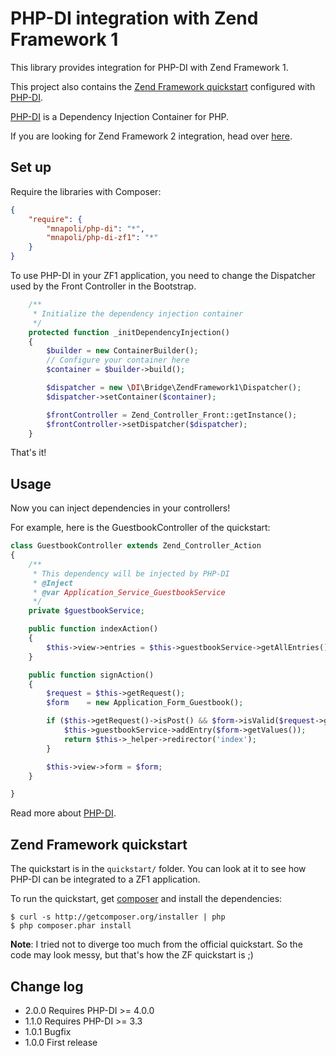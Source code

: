 # PHP-DI integration with Zend Framework 1

This library provides integration for PHP-DI with Zend Framework 1.

This project also contains the [Zend Framework quickstart](http://framework.zend.com/manual/en/learning.quickstart.intro.html)
configured with [PHP-DI](http://php-di.org).

[PHP-DI](http://php-di.org) is a Dependency Injection Container for PHP.

If you are looking for Zend Framework 2 integration, head over [here](https://github.com/mnapoli/PHP-DI-ZF2).

## Set up

Require the libraries with Composer:

```json
{
    "require": {
        "mnapoli/php-di": "*",
        "mnapoli/php-di-zf1": "*"
    }
}
```

To use PHP-DI in your ZF1 application, you need to change the Dispatcher used by the Front Controller in the Bootstrap.

```php
    /**
     * Initialize the dependency injection container
     */
    protected function _initDependencyInjection()
    {
        $builder = new ContainerBuilder();
        // Configure your container here
        $container = $builder->build();

        $dispatcher = new \DI\Bridge\ZendFramework1\Dispatcher();
        $dispatcher->setContainer($container);

        $frontController = Zend_Controller_Front::getInstance();
        $frontController->setDispatcher($dispatcher);
    }
```

That's it!

## Usage

Now you can inject dependencies in your controllers!

For example, here is the GuestbookController of the quickstart:

```php
class GuestbookController extends Zend_Controller_Action
{
    /**
     * This dependency will be injected by PHP-DI
     * @Inject
     * @var Application_Service_GuestbookService
     */
    private $guestbookService;

    public function indexAction()
    {
        $this->view->entries = $this->guestbookService->getAllEntries();
    }

    public function signAction()
    {
        $request = $this->getRequest();
        $form    = new Application_Form_Guestbook();

        if ($this->getRequest()->isPost() && $form->isValid($request->getPost())) {
            $this->guestbookService->addEntry($form->getValues());
            return $this->_helper->redirector('index');
        }

        $this->view->form = $form;
    }

}
```

Read more about [PHP-DI](http://github.com/mnapoli/PHP-DI).

## Zend Framework quickstart

The quickstart is in the `quickstart/` folder. You can look at it to see how PHP-DI can be integrated to a ZF1 application.

To run the quickstart, get [composer](http://getcomposer.org/doc/00-intro.md) and install the dependencies:

    $ curl -s http://getcomposer.org/installer | php
    $ php composer.phar install

**Note**: I tried not to diverge too much from the official quickstart. So the code may look messy, but that's
how the ZF quickstart is ;)

## Change log

* 2.0.0 Requires PHP-DI >= 4.0.0
* 1.1.0 Requires PHP-DI >= 3.3
* 1.0.1 Bugfix
* 1.0.0 First release
